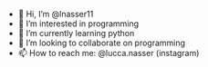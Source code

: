 - 👋 Hi, I’m @lnasser11
- 👀 I’m interested in programming
- 🌱 I’m currently learning python
- 💞️ I’m looking to collaborate on programming
- 📫 How to reach me: @lucca.nasser (instagram)

<!---
lnasser11/lnasser11 is a ✨ special ✨ repository because its `README.md` (this file) appears on your GitHub profile.
You can click the Preview link to take a look at your changes.
--->
